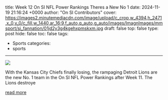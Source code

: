 title: Week 12 On SI NFL Power Rankings Theres a New No 1
date: 2024-11-19 21:16:24 +0000
author: "On SI Contributors"
cover: https://images2.minutemediacdn.com/image/upload/c_crop,w_4394,h_2471,x_0,y_0/c_fill,w_1440,ar_16:9,f_auto,q_auto,g_auto/images/ImagnImages/mmsport/si_fannation/01jd2y3g4kgehxpmskxm.jpg
draft: false
top: false
type: post
hide: false
toc: false
tags:
  - Sports
categories:
  - sports
---

![](https://images2.minutemediacdn.com/image/upload/c_crop,w_4394,h_2471,x_0,y_0/c_fill,w_1440,ar_16:9,f_auto,q_auto,g_auto/images/ImagnImages/mmsport/si_fannation/01jd2y3g4kgehxpmskxm.jpg)

With the Kansas City Chiefs finally losing, the rampaging Detroit Lions are the new No. 1 team in the On SI NFL Power Rankings after Week 11. The Lions destroye

[read more](https://www.si.com/fannation/week-12-on-si-nfl-power-rankings-there-s-a-new-no-1-01jd2xv3sbx4)
